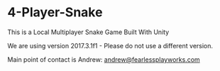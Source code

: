 # 4-Player-Snake
This is a Local Multiplayer Snake Game Built With Unity

We are using version 2017.3.1f1 - Please do not use a different version.

Main point of contact is Andrew: andrew@fearlessplayworks.com
